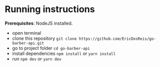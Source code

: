 # Running instructions

**Prerequisites**: NodeJS installed.

* open terminal
* clone this repository `git clone https://github.com/EricDosReis/go-barber-api.git`
* go to project folder `cd go-barber-api`
* install dependencies `npm install` or `yarn install`
* run `npm dev` or `yarn dev`
